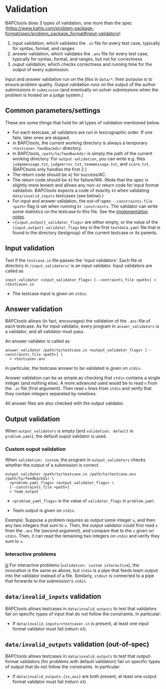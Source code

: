 # Validation

BAPCtools does 3 types of validation, one more than the spec (https://www.kattis.com/problem-package-format/spec/problem_package_format#input-validators):

1. input validation, which validates the `.in` file for every test case, typically for syntax, format, and ranges
2. answer validation, which validates the `.ans` file for every test case, typically for syntax, format, and ranges, but not for correctness
3. ouput validation, which checks correctness and running time for the output of every submission.

Input and answer validation run on the  _files_ in `data/*`; their purpose is to ensure problem quality.
Output validation runs on the output of the author submissions in `submission` (and eventually on solver submissions when the problem is hosted on a judge system.)


## Common parameters/settings

These are some things that hold for all types of validation mentioned below.

- For each testcase, all validators are run in lexicographic order. If one
  fails, later ones are skipped.
- In BAPCtools, the current working directory is always a temporary
  `<testcase>.feedbackdir` directory.
- In BAPCtools, `/path/to/feedbackdir` is simply the path of the current
  working directory. For `output validation`, you can write e.g. files
  `judgemessage.txt`, `judgeerror.txt`, `teammessage.txt`, and `score.txt`.
  (BAPCtools only handles the first 2.)
- The return code should be `42` for success/AC.
- The return code should be `43` for failure/WA. (Note that the spec is
  slightly more lenient and allows any non-`42` return code for input format
  validation. BAPCtools expects a code of exactly `43` when validating
  `data/invalid_inputs` testcases (see below).)
- For input and answer validation, the out-of-spec `--constraints-file
<path>` flag is set when running `bt constraints`. The validator can write some
  statistics on the testcase to this file. See the [implementation
  notes](implementation_notes.md#constraints-checking).
- `<{input,output}_validator_flags>` are either empty, or the value of the
  `{input,output}_validator_flags` key in the first `testdata.yaml` file that is found
  in the directory (testgroup) of the current testcase or its parents.

## Input validation

Test if the `testcase.in` file passes the 'input validators'. Each file or
directory in `/input_validators/` is an input validator. Input
validators are called as

```
input_validator <input_validator_flags> [--contraints_file <path>] < <testcase>.in
```

- The testcase input is given on `stdin`.

## Answer validation

BAPCtools allows (in fact, encourages) the validation of the `.ans`-file of each testcase.
As for input validatio, every program in `answer_validators` is a validator, and all validator must pass.

An answer validator is called as
```
answer_validator /path/to/testcase.in <output_validator_flags> [--constraints_file <path>] \
  < <testcase>.ans
```

In particular, the testcase answer to be validated is given on `stdin`.

Answer validation can be as simple as checking that `stdin` contains a single integer (and nothing else).
A more advanced used would be to read `n` from the `.in` file (first argument). 
Then read `n` lines from `stdin` and verify that they contain integers separated by newlines.

All answer files are also checked with the output validator.

## Output validation

When `output_validators` is empty (and `validation: default` in `problem.yaml`), the default ouput validator is used.

### Custom ouput validation
When `validation: custom`, the program in `output_validators` checks whether the output of a submission is correct.

```
output_validator /path/to/testcase.in /path/to/testcase.ans /path/to/feedbackdir \
  <problem_yaml_flags> <output_validator_flags> \
  [--constraints_file <path>]
  < team_output
```

- `<problem_yaml_flags>` is the value of `validator_flags` in `problem.yaml`.

- Team output is given on `stdin`.

_Example_.
Suppose a problem requires as output some integer `x`, and then any two integers
that sum to `x`. Then, the output validator could first read `x` from the `.ans`
file (second argument), and compare that to the `x` given on `stdin`. Then, it
can read the remaining two integers on `stdin` and verify they sum to `x`.

### Interactive problems
jjj
For interactive problems (`validation: custom interactive`), the invocation is
the same as above, but `stdin` is a pipe that feeds team output into the
validator instead of a file.
Similarly, `stdout` is connected to a pipe that forwards to the submission's `stdin`.


## `data/invalid_inputs` validation

BAPCtools allows testcases in `data/invalid_outputs` to test that validators fail on
specific types of input that do not follow the constraints. In
particular:

- If `data/invalid_inputs/<testcase>.in` is present, at least one input format validator must fail (return `43`).

## `data/invalid_outputs` validation (out-of-spec)

BAPCtools allows testcases in `data/invalid_outputs` to test that output-format
validators (for problems with default validation) fail on
specific types of output that do not follow the constraints. In
particular:

- If `data/invalid_outputs.{in,ans}` are both present, at least one output format validator must fail (return `43`).
